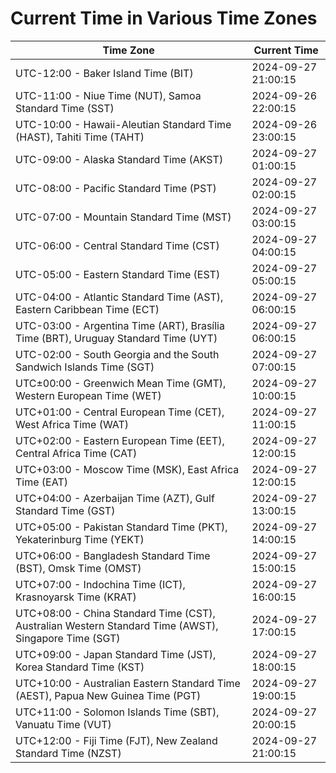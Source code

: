 # Current Time in Various Time Zones

| Time Zone | Current Time |
|-----------|--------------|
| UTC-12:00 - Baker Island Time (BIT) | 2024-09-27 21:00:15 |
| UTC-11:00 - Niue Time (NUT), Samoa Standard Time (SST) | 2024-09-26 22:00:15 |
| UTC-10:00 - Hawaii-Aleutian Standard Time (HAST), Tahiti Time (TAHT) | 2024-09-26 23:00:15 |
| UTC-09:00 - Alaska Standard Time (AKST) | 2024-09-27 01:00:15 |
| UTC-08:00 - Pacific Standard Time (PST) | 2024-09-27 02:00:15 |
| UTC-07:00 - Mountain Standard Time (MST) | 2024-09-27 03:00:15 |
| UTC-06:00 - Central Standard Time (CST) | 2024-09-27 04:00:15 |
| UTC-05:00 - Eastern Standard Time (EST) | 2024-09-27 05:00:15 |
| UTC-04:00 - Atlantic Standard Time (AST), Eastern Caribbean Time (ECT) | 2024-09-27 06:00:15 |
| UTC-03:00 - Argentina Time (ART), Brasília Time (BRT), Uruguay Standard Time (UYT) | 2024-09-27 06:00:15 |
| UTC-02:00 - South Georgia and the South Sandwich Islands Time (SGT) | 2024-09-27 07:00:15 |
| UTC±00:00 - Greenwich Mean Time (GMT), Western European Time (WET) | 2024-09-27 10:00:15 |
| UTC+01:00 - Central European Time (CET), West Africa Time (WAT) | 2024-09-27 11:00:15 |
| UTC+02:00 - Eastern European Time (EET), Central Africa Time (CAT) | 2024-09-27 12:00:15 |
| UTC+03:00 - Moscow Time (MSK), East Africa Time (EAT) | 2024-09-27 12:00:15 |
| UTC+04:00 - Azerbaijan Time (AZT), Gulf Standard Time (GST) | 2024-09-27 13:00:15 |
| UTC+05:00 - Pakistan Standard Time (PKT), Yekaterinburg Time (YEKT) | 2024-09-27 14:00:15 |
| UTC+06:00 - Bangladesh Standard Time (BST), Omsk Time (OMST) | 2024-09-27 15:00:15 |
| UTC+07:00 - Indochina Time (ICT), Krasnoyarsk Time (KRAT) | 2024-09-27 16:00:15 |
| UTC+08:00 - China Standard Time (CST), Australian Western Standard Time (AWST), Singapore Time (SGT) | 2024-09-27 17:00:15 |
| UTC+09:00 - Japan Standard Time (JST), Korea Standard Time (KST) | 2024-09-27 18:00:15 |
| UTC+10:00 - Australian Eastern Standard Time (AEST), Papua New Guinea Time (PGT) | 2024-09-27 19:00:15 |
| UTC+11:00 - Solomon Islands Time (SBT), Vanuatu Time (VUT) | 2024-09-27 20:00:15 |
| UTC+12:00 - Fiji Time (FJT), New Zealand Standard Time (NZST) | 2024-09-27 21:00:15 |
